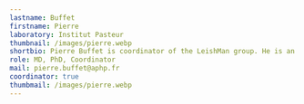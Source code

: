 ```yaml
---
lastname: Buffet
firstname: Pierre
laboratory: Institut Pasteur
thumbnail: /images/pierre.webp
shortbio: Pierre Buffet is coordinator of the LeishMan group. He is an expert in leishmaniasis, malaria and other parasitic diseases. He has been working on leishmaniasis since the 1980s, and has clinical and microbiological expertise in this field (in vitro and animal models). He works closely with the National Reference Center for Leishmaniasis and the Parasitology Laboratory at Hôpital Cochin. He is also a Medical Director of the Institut Pasteur.
role: MD, PhD, Coordinator
mail: pierre.buffet@aphp.fr
coordinator: true
thumbmail: /images/pierre.webp
---
```


